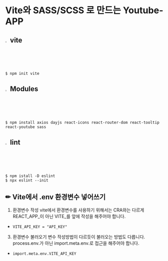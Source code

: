 # Vite와 SASS/SCSS 로 만드는 Youtube-APP
## <img src="https://raw.githubusercontent.com/Tarikul-Islam-Anik/Animated-Fluent-Emojis/master/Emojis/Travel%20and%20places/Fire.png" alt="Fire" width="2%" /> vite
`$ npm init vite`

## <img src="https://raw.githubusercontent.com/Tarikul-Islam-Anik/Animated-Fluent-Emojis/master/Emojis/Travel%20and%20places/Fire.png" alt="Fire" width="2%" /> Modules
`$ npm install axios dayjs react-icons react-router-dom react-tooltip react-youtube sass`

## <img src="https://raw.githubusercontent.com/Tarikul-Islam-Anik/Animated-Fluent-Emojis/master/Emojis/Travel%20and%20places/Fire.png" alt="Fire" width="2%" /> lint
`$ npm istall -D eslint`  
`$ npx eslint --init`

## ✏ Vite에서 .env 환경변수 넣어쓰기

1. 환경변수 작성
vite에서 환경변수를 사용하기 위해서는 CRA와는 다르게 REACT_APP_이 아닌 VITE_를 앞에 작성을 해주어야 합니다.
- `VITE_API_KEY = "API_KEY"`

3. 환경변수 불러오기
변수 작성방법이 다르듯이 불러오는 방법도 다릅니다.
process.env.가 아닌 import.meta.env.로 접근을 해주어야 합니다.
- `import.meta.env.VITE_API_KEY`